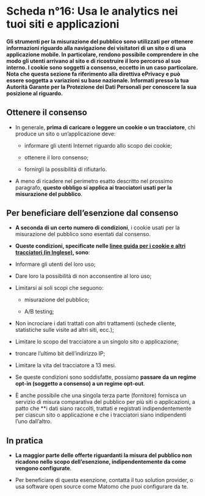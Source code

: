 # Scheda n°16: Usa le analytics nei tuoi siti e applicazioni

#### Gli strumenti per la misurazione del pubblico sono utilizzati per ottenere informazioni riguardo alla navigazione dei visitatori di un sito o di una applicazione mobile. In particolare, rendono possibile comprendere in che modo gli utenti arrivano al sito e di ricostruire il loro percorso al suo interno. I cookie sono soggetti a consenso, eccetto in un caso particolare. Nota che questa sezione fa riferimento alla direttiva ePrivacy e può essere soggetta a variazioni su base nazionale. Informati presso la tua Autorità Garante per la Protezione dei Dati Personali per conoscere la sua posizione al riguardo.

## Ottenere il consenso

* In generale, **prima di caricare o leggere un cookie o un tracciatore**, chi produce un sito o un’applicazione deve:

    * informare gli utenti Internet riguardo allo scopo dei cookie;

    * ottenere il loro consenso;

    * fornirgli la possibilità di rifiutarlo.

* A meno di ricadere nel perimetro esatto descritto nel prossimo paragrafo, **questo obbligo si applica ai tracciatori usati per la misurazione del pubblico**.

## Per beneficiare dell’esenzione dal consenso

* **A seconda di un certo numero di condizioni**, i cookie usati per la misurazione del pubblico sono esentati dal consenso.

* **Queste condizioni, specificate nelle [linee guida per i cookie e altri tracciatori (in Inglese)](https://www.cnil.fr/en/cookies-and-other-tracking-devices-cnil-publishes-new-guidelines), sono**:
* Informare gli utenti del loro uso;
    
* Dare loro la possibilità di non acconsentire al loro uso;
    
* Limitarsi ai soli scopi che seguono:
    
    * misurazione del pubblico;
    
    * A/B testing;
    
* Non incrociare i dati trattati con altri trattamenti  (schede cliente, statistiche sulle visite ad altri siti, ecc.);
    
* Limitare lo scopo del tracciatore a un singolo sito o applicazione;
    
* troncare l’ultimo bit dell’indirizzo IP;
    
* Limitare la vita del tracciatore a 13 mesi.
    
* Se queste condizioni sono soddisfatte, possiamo **passare da un regime opt-in (soggetto a consenso) a un regime opt-out**. 

* &Egrave; anche possibile che una singola terza parte (fornitore) fornisca un servizio di misura comparativa del pubblico per più siti o applicazioni, a patto che **i dati siano raccolti, trattati e registrati indipendentemente per ciascun sito o applicazione e che i tracciatori siano indipendenti l’uno dall’altro.

## In pratica

* **La maggior parte delle offerte riguardanti la misura del pubblico non ricadono nello scopo dell’esenzione, indipendentemente da come vengono configurate**.

* Per beneficiare di questa esenzione, contatta il tuo solution provider, o usa software open source come Matomo che puoi configurare da te.
